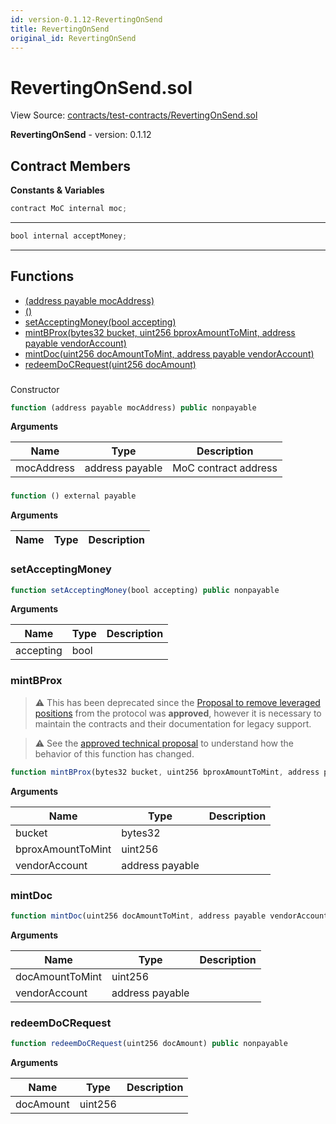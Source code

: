 ```yaml
---
id: version-0.1.12-RevertingOnSend
title: RevertingOnSend
original_id: RevertingOnSend
---
```


# RevertingOnSend.sol

View Source: [contracts/test-contracts/RevertingOnSend.sol](../../contracts/test-contracts/RevertingOnSend.sol)

**RevertingOnSend** - version: 0.1.12

## Contract Members
**Constants & Variables**

```js
contract MoC internal moc;
```
---

```js
bool internal acceptMoney;
```
---

## Functions

- [(address payable mocAddress)](#revertingonsendsol)
- [()](#revertingonsendsol)
- [setAcceptingMoney(bool accepting)](#setacceptingmoney)
- [mintBProx(bytes32 bucket, uint256 bproxAmountToMint, address payable vendorAccount)](#mintbprox)
- [mintDoc(uint256 docAmountToMint, address payable vendorAccount)](#mintdoc)
- [redeemDoCRequest(uint256 docAmount)](#redeemdocrequest)

### 

Constructor

```js
function (address payable mocAddress) public nonpayable
```

**Arguments**

| Name        | Type           | Description  |
| ------------- |------------- | -----|
| mocAddress | address payable | MoC contract address | 

### 

```js
function () external payable
```

**Arguments**

| Name        | Type           | Description  |
| ------------- |------------- | -----|

### setAcceptingMoney

```js
function setAcceptingMoney(bool accepting) public nonpayable
```

**Arguments**

| Name        | Type           | Description  |
| ------------- |------------- | -----|
| accepting | bool |  | 

### mintBProx

> ⚠ This has been deprecated since the [Proposal to remove leveraged positions](https://forum.moneyonchain.com/t/removal-of-leveraged-positions/298) from the protocol was **approved**, however it is necessary to maintain the contracts and their documentation for legacy support.

> ⚠ See the [approved technical proposal](https://forum.moneyonchain.com/t/technical-proposal-for-removal-of-leveraged-positions/308#technical-proposal-for-removal-of-leveraged-positions-1) to understand how the behavior of this function has changed.

```js
function mintBProx(bytes32 bucket, uint256 bproxAmountToMint, address payable vendorAccount) public payable
```

**Arguments**

| Name        | Type           | Description  |
| ------------- |------------- | -----|
| bucket | bytes32 |  | 
| bproxAmountToMint | uint256 |  | 
| vendorAccount | address payable |  | 

### mintDoc

```js
function mintDoc(uint256 docAmountToMint, address payable vendorAccount) public payable
```

**Arguments**

| Name        | Type           | Description  |
| ------------- |------------- | -----|
| docAmountToMint | uint256 |  | 
| vendorAccount | address payable |  | 

### redeemDoCRequest

```js
function redeemDoCRequest(uint256 docAmount) public nonpayable
```

**Arguments**

| Name        | Type           | Description  |
| ------------- |------------- | -----|
| docAmount | uint256 |  | 

